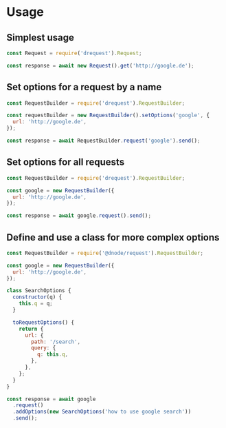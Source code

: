 # Usage

## Simplest usage

```javascript
const Request = require('drequest').Request;

const response = await new Request().get('http://google.de');
```

## Set options for a request by a name

```javascript
const RequestBuilder = require('drequest').RequestBuilder;

const requestBuilder = new RequestBuilder().setOptions('google', {
  url: 'http://google.de',
});

const response = await RequestBuilder.request('google').send();
```

## Set options for all requests

```javascript
const RequestBuilder = require('drequest').RequestBuilder;

const google = new RequestBuilder({
  url: 'http://google.de',
});

const response = await google.request().send();
```

## Define and use a class for more complex options

```javascript
const RequestBuilder = require('@dnode/request').RequestBuilder;

const google = new RequestBuilder({
  url: 'http://google.de',
});

class SearchOptions {
  constructor(q) {
    this.q = q;
  }

  toRequestOptions() {
    return {
      url: {
        path: '/search',
        query: {
          q: this.q,
        },
      },
    };
  }
}

const response = await google
  .request()
  .addOptions(new SearchOptions('how to use google search'))
  .send();
```
